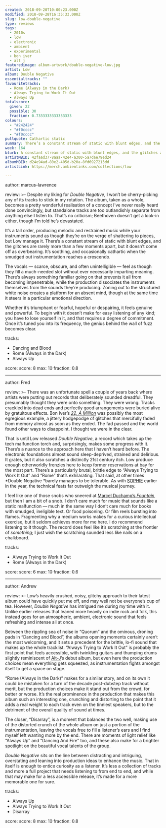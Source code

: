 ```yaml
---
created: 2018-09-20T10:00:23.000Z
modified: 2018-09-28T16:35:33.000Z
slug: low-double-negative
type: reviews
tags:
  - 2010s
  - low
  - electronic
  - ambient
  - experimental
  - bon iver
  - alt j
featuredimage: album-artwork/double-negative-low.jpg
artist: Low
album: Double Negative
essentialtracks: ""
favouritetracks:
  - Rome (Always in the Dark)
  - Always Trying to Work It Out
  - Always Up
totalscore:
  given: 22
  possible: 30
  fraction: 0.7333333333333333
colours:
  - "#242424"
  - "#f0cccc"
  - "#f0cccc"
pullquote: Cathartic static
summary: There’s a constant stream of static with blunt edges, and the glitches are rarely more than a few moments apart, but it doesn’t come off as overbearing. It’s soothing, and occasionally cathartic when the smudged out instrumentation reaches a crescendo.
week: 164
blurb: A constant stream of static with blunt edges, and the glitches are rarely more than a few moments apart, but it doesn’t come off as overbearing.
artistMBID: 42faad37-8aaa-42e4-a300-5a7dae79ed24
albumMBID: d24e94ad-80e2-405d-b20a-8fd6927213dd
artistLink: https://merch.ambientinks.com/collections/low

---
```


author: marcus-lawrence

review: >-
  Despite my liking for *Double Negative*, I won’t be cherry-picking any of its tracks to stick in my rotation. The album, taken as a whole, becomes a pretty wonderful realisation of a concept I’ve never really heard done convincingly, but standalone tracks are too outlandishly separate from anything else I listen to. That’s no criticism; Beethoven doesn’t get a look-in either, though I’m told he’s devastated.

  It’s a tall order, producing melodic and restrained music while your instruments sound as though they’re on the verge of shattering to pieces, but Low manage it. There’s a constant stream of static with blunt edges, and the glitches are rarely more than a few moments apart, but it doesn’t come off as overbearing. It’s soothing, and occasionally cathartic when the smudged out instrumentation reaches a crescendo.

  The vocals — scarce, obscure, and often unintelligible — feel as though they fill a much-needed slot without ever necessarily imparting meaning. There’s always something familiar going on that prevents it all from becoming impenetrable, while the production dissociates the instruments themselves from the sounds they’re producing. Zoning out to the structured white noise creates a platform for an absent mind, though at the same time it steers in a particular emotional direction.

  Whether it’s triumphant or fearful, hopeful or despairing, it feels genuine and powerful. To begin with it doesn’t make for easy listening of any kind; you have to lose yourself in it, and that requires a degree of commitment. Once it’s tuned you into its frequency, the genius behind the wall of fuzz becomes clear.

tracks:
  - Dancing and Blood
  - ­­Rome (Always in the Dark)
  - ­­Always Up

score:
  score: 8
  max: 10
  fraction: 0.8

---
author: Fred

review: >-
  There was an unfortunate spell a couple of years back where artists were putting out records that deliberately sounded dreadful. They presumably thought they were onto something. They were wrong. Tracks crackled into dead ends and perfectly good arrangements were buried alive by gratuitous effects. Bon Iver’s [*22, A Million*](/reviews/bon-iver-22-a-million/) was possibly the most egregious example, a jittery hodgepodge of glitches that mercifully faded from memory almost as soon as they ended. The fad passed and the world found other ways to disappoint. I thought we were in the clear.

  That is until Low released *Double Negative*, a record which takes up the tech malfunction torch and, surprisingly, makes some progress with it. There’s a nuance to the approach here that I haven’t heard before. The electronic foundations almost sound sleep-deprived, strained and delirious. It grates, but it also scratches a distinctly 21st century itch. Low produce enough otherworldly frenzies here to keep former reservations at bay for the most part. There’s a particularly brutal, brittle edge to “Always Trying to Work It Out” and “Rome” that’s exhilarating. That said, at other times *Double Negative *barely manages to be tolerable. As with [SOPHIE](/reviews/sophie-oil-of-every-pearls-uninsides/) earlier in the year, the technical feats far outweigh the musical journey.

  I feel like one of those snobs who sneered at [Marcel Duchamp’s *Fountain*](https://en.wikipedia.org/wiki/Fountain_(Duchamp)), but then I am a bit of a snob. I don’t care much for music that sounds like a static malfunction — much in the same way I don’t care much for books with smudged, ineligible text. Or food poisoning. Or film reels bursting into flames. Fragmenting why a medium works makes for a curious intellectual exercise, but it seldom achieves more for me here. I do recommend listening to it though. The record does feel like it’s scratching at the frontier of *something*; I just wish the scratching sounded less like nails on a chalkboard.

tracks:
  - Always Trying to Work It Out
  - ­­Rome (Always in the Dark)

score:
  score: 6
  max: 10
  fraction: 0.6

---
author: Andrew

review: >-
  Low’s heavily crushed, noisy, glitchy approach to their latest album could have quickly put me off, and may well not be everyone’s cup of tea. However, *Double Negative* has intrigued me during my time with it. Unlike earlier releases that leaned more heavily on indie rock and folk, this instead goes for an atmospheric, ambient, electronic sound that feels refreshing and intense all at once.

  Between the rippling sea of noise in “Quorum” and the ominous, droning pads in “Dancing and Blood”, the albums opening moments certainly aren’t the most welcoming, and it sets a precedent for the brittle, lo-fi sound that makes up the whole tracklist. “Always Trying to Work It Out” is probably the first point that feels accessible, with twinkling guitars and thumping drums slightly reminiscent of [Alt-J](/reviews/alt-j-relaxer/)’s debut album, but even here the production choices mean everything gets squeezed, as instrumentation fights amongst itself to get a space on stage.

  “Rome (Always In the Dark)” makes for a similar story, and on its own it could be mistaken for a turn of the decade post-dubstep track without merit, but the production choices make it stand out from the crowd, for better or worse. It’s the real prominence in the production that makes this album such an interesting one, crunching and distorting to the point that it adds a real weight to each track even on the tinniest speakers, but to the detriment of the overall quality of sound at times.

  The closer, “Disarray”, is a moment that balances the two well, making use of the distorted crunch of the whole album on just a portion of the instrumentation, leaving the vocals free to fill a listener’s ears and I find myself left wanting more by the end. There are moments of light relief like “Always Up” and “Dancing And Fire” too, and these also make for a brighter spotlight on the beautiful vocal talents of the group.

  *Double Negative* sits on the line between distracting and intriguing, overstating and leaning into production ideas to enhance the music. That in itself is enough to entice curiosity as a listener. It’s less a collection of tracks and more a full project that needs listening to from end to end, and while that may make for a less accessible release, it’s made for a more memorable one for sure.

tracks:
  - Always Up
  - ­­Always Trying to Work It Out
  - ­­Disarray
  
score:
  score: 8
  max: 10
  fraction: 0.8
